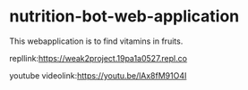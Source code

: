 # nutrition-bot-web-application
This webapplication is to find vitamins in fruits.

repllink:https://weak2project.19pa1a0527.repl.co

youtube videolink:https://youtu.be/lAx8fM91O4I
